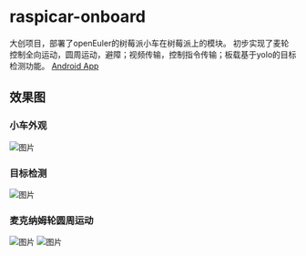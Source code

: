 # raspicar-onboard
大创项目，部署了openEuler的树莓派小车在树莓派上的模块。
初步实现了麦轮控制全向运动，圆周运动，避障；视频传输，控制指令传输；板载基于yolo的目标检测功能。
[Android App](https://github.com/10ng1000/raspicar-android)

## 效果图
### 小车外观
![图片](https://github.com/10ng1000/raspicar-onboard/assets/64586167/62a1e4ef-0fd5-4198-9b08-ed1c9b14130a)

### 目标检测
![图片](https://github.com/10ng1000/raspicar-onboard/assets/64586167/70f676bf-820a-4fcc-af77-c7ee43dd5855)

### 麦克纳姆轮圆周运动
![图片](https://github.com/10ng1000/raspicar-onboard/assets/64586167/58b51e3e-fad5-48d9-94e8-fb46eda9fc34)
![图片](https://github.com/10ng1000/raspicar-onboard/assets/64586167/80f78b1d-f70a-442d-8baa-eb0de36ae076)
